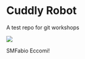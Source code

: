 # Cuddly Robot

A test repo for git workshops

![](https://i.imgur.com/KCPqDURh.jpg)

SMFabio Eccomi!